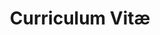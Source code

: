 ---
title: Curriculum Vitæ
layout: cv
# TODO Generate pdf from page
# actions:
#   - label: "Download as PDF"
#     icon: pdf
#     url: "#pdf-asset"
---